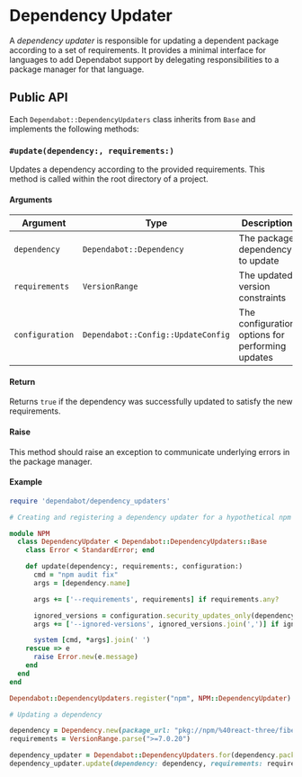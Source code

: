 # Dependency Updater

A *dependency updater* is responsible for updating a dependent package
according to a set of requirements.
It provides a minimal interface for languages to add Dependabot support
by delegating responsibilities to a package manager for that language.

## Public API

Each `Dependabot::DependencyUpdaters` class inherits from `Base` 
and implements the following methods:

### `#update(dependency:, requirements:)`

Updates a dependency according to the provided requirements.
This method is called within the root directory of a project.

#### Arguments

| Argument        | Type                               | Description                                      |
| --------------- | ---------------------------------- | ------------------------------------------------ |
| `dependency`    | `Dependabot::Dependency`           | The package dependency to update                 |
| `requirements`  | `VersionRange`                     | The updated version constraints                  |
| `configuration` | `Dependabot::Config::UpdateConfig` | The configuration options for performing updates |

#### Return

Returns `true` if the dependency was successfully updated 
to satisfy the new requirements.

#### Raise

This method should raise an exception to communicate underlying errors
in the package manager.

#### Example

```ruby
require 'dependabot/dependency_updaters'

# Creating and registering a dependency updater for a hypothetical npm client

module NPM
  class DependencyUpdater < Dependabot::DependencyUpdaters::Base
    class Error < StandardError; end

    def update(dependency:, requirements:, configuration:)
      cmd = "npm audit fix"
      args = [dependency.name]

      args += ['--requirements', requirements] if requirements.any?

      ignored_versions = configuration.security_updates_only(dependency, security_updates_only: true)
      args += ['--ignored-versions', ignored_versions.join(',')] if ignored_versions.any?

      system [cmd, *args].join(' ')
    rescue => e
      raise Error.new(e.message)
    end
  end
end

Dependabot::DependencyUpdaters.register("npm", NPM::DependencyUpdater)

# Updating a dependency

dependency = Dependency.new(package_url: "pkg://npm/%40react-three/fiber")
requirements = VersionRange.parse(">=7.0.20")

dependency_updater = Dependabot::DependencyUpdaters.for(dependency.package_manager)
dependency_updater.update(dependency: dependency, requirements: requirements)
```
